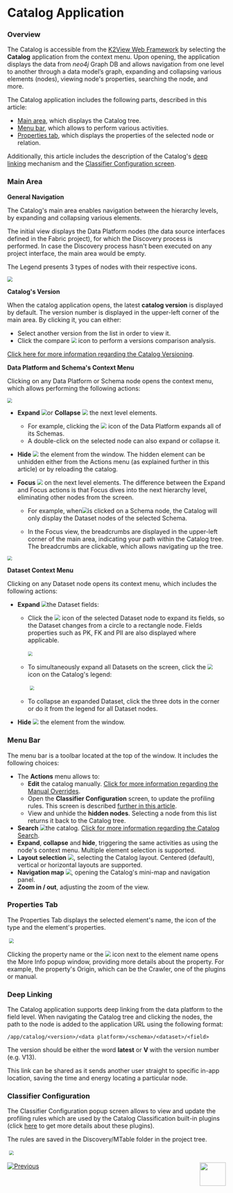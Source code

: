 <web>

# Catalog Application

### Overview

The Catalog is accessible from the [K2View Web Framework](/articles/30_web_framework/01_web_framework_overview.md) by selecting the **Catalog** application from the context menu. Upon opening, the application displays the data from *neo4j* Graph DB and allows navigation from one level to another through a data model’s graph, expanding and collapsing various elements (nodes), viewing node's properties, searching the node, and more.

The Catalog application includes the following parts, described in this article:

* [Main area](05_catalog_app.md#main-area), which displays the Catalog tree.
* [Menu bar](05_catalog_app.md#menu-bar), which allows to perform various activities. 
* [Properties tab](05_catalog_app.md#properties-tab), which displays the properties of the selected node or relation.

Additionally, this article includes the description of the Catalog's [deep linking](05_catalog_app.md#deep-linking) mechanism and the [Classifier Configuration screen](05_catalog_app.md#classifier-configuration).

### Main Area

**General Navigation**

The Catalog's main area enables navigation between the hierarchy levels, by expanding and collapsing various elements.

The initial view displays the Data Platform nodes (the data source interfaces defined in the Fabric project), for which the Discovery process is performed. In case the Discovery process hasn't been executed on any project interface, the main area would be empty. 

The Legend presents 3 types of nodes with their respective icons. 

<img src="images/catalog_app.png" style="zoom:75%;" />

**Catalog's Version**

When the catalog application opens, the latest **catalog version** is displayed by default. The version number is displayed in the upper-left corner of the main area. By clicking it, you can either: 

* Select another version from the list in order to view it.
* Click the compare <img src="images/compare.png" style="zoom:75%;" /> icon to perform a versions comparison analysis.  

[Click here for more information regarding the Catalog Versioning](06_catalog_versioning.md).

**Data Platform and Schema's Context Menu**

Clicking on any Data Platform or Schema node opens the context menu, which allows performing the following actions:

<img src="images/dataplatform_collapsed_expanded.png" style="zoom: 67%;" />

* **Expand** <img src="images/expand.png" style="zoom:80%;" />or **Collapse** <img src="images/collapse.png" style="zoom:80%;" /> the next level elements. 
  
  * For example, clicking the <img src="images/expand.png" style="zoom:80%;" /> icon of the Data Platform expands all of its Schemas. 
  * A double-click on the selected node can also expand or collapse it.
  
* **Hide** <img src="images/hide.png" style="zoom:80%;" /> the element from the window. The hidden element can be unhidden either from the Actions menu (as explained further in this article) or by reloading the catalog.

* **Focus** <img src="images/focus.png" style="zoom:80%;" /> on the next level elements. The difference between the Expand and Focus actions is that Focus dives into the next hierarchy level, eliminating other nodes from the screen.
  
  * For example, when<img src="images/focus.png" style="zoom:80%;" />is clicked on a Schema node, the Catalog will only display the Dataset nodes of the selected Schema. 
  
  * In the Focus view, the breadcrumbs are displayed in the upper-left corner of the main area, indicating your path within the Catalog tree. The breadcrumbs are clickable, which allows navigating up the tree.
  

<img src="images/breadcrumbs.png" style="zoom: 67%;" />

**Dataset Context Menu**

Clicking on any Dataset node opens its context menu, which includes the following actions:

* **Expand** <img src="images/expand.png" style="zoom:80%;" />the Dataset fields:

  * Click the <img src="images/expand.png" style="zoom:80%;" /> icon of the selected Dataset node to expand its fields, so the Dataset changes from a circle to a rectangle node. Fields properties such as PK, FK and PII are also displayed where applicable. 

    ​	<img src="images/dataset_collapsed_expanded.png" style="zoom: 67%;" />

  * To simultaneously expand all Datasets on the screen, click the <img src="images/expand-fields.png" style="zoom:75%;" /> icon on the Catalog's legend:

    ​	<img src="images/legend.png" style="zoom: 67%;" />

  * To collapse an expanded Dataset, click the three dots in the corner or do it from the legend for all Dataset nodes.

* **Hide** <img src="images/hide.png" style="zoom:80%;" /> the element from the window.

### Menu Bar

The menu bar is a toolbar located at the top of the window. It includes the following choices:

* The **Actions** menu allows to:
  * **Edit** the catalog manually. [Click for more information regarding the Manual Overrides](07_manual_overrides.md).
  * Open the **Classifier Configuration** screen, to update the profiling rules. This screen is described [further in this article](05_catalog_app.md#classifier-configuration). 
  * View and unhide the **hidden nodes**. Selecting a node from this list returns it back to the Catalog tree.
* **Search** <img src="images/search.png" style="zoom:80%;" />the catalog. [Click for more information regarding the Catalog Search](08_search_catalog.md). 
* **Expand**, **collapse** and **hide**, triggering the same activities as using the node's context menu. Multiple element selection is supported.  
* **Layout selection** <img src="images/layout.png" style="zoom:80%;" />, selecting the Catalog layout. Centered (default), vertical or horizontal layouts are supported.
* **Navigation map** <img src="images/navigation.png" style="zoom:80%;" />, opening the Catalog's mini-map and navigation panel. 
* **Zoom in / out**, adjusting the zoom of the view.

### Properties Tab

The Properties Tab displays the selected element's name, the icon of the type and the element's  properties.

​	<img src="images/properties.png" style="zoom: 67%;" />

Clicking the property name or the <img src="images/info.png" style="zoom:80%;"/> icon next to the element name opens the More Info popup window, providing more details about the property. For example, the property's Origin, which can be the Crawler, one of the plugins or manual.

### Deep Linking

The Catalog application supports deep linking from the data platform to the field level. When navigating the Catalog tree and clicking the nodes, the path to the node is added to the application URL using the following format:

~~~
/app/catalog/<version>/<data platform>/<schema>/<dataset>/<field>
~~~

The version should be either the word **latest** or **V** with the version number (e.g. V13).

This link can be shared as it sends another user straight to specific in-app location, saving the time and energy locating a particular node.

### Classifier Configuration

The Classifier Configuration popup screen allows to view and update the profiling rules which are used by the Catalog Classification built-in plugins (click [here](04_plugin_framework.md#built-in-plugins) to get more details about these plugins).

The rules are saved in the Discovery/MTable folder in the project tree.

​	<img src="images/classifier.png" style="zoom: 67%;" />







[![Previous](/articles/images/Previous.png)](04a_catalog_integration_with_fabric.md)[<img align="right" width="60" height="54" src="/articles/images/Next.png">](06_catalog_versioning.md) 

</web>
